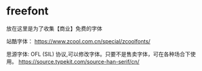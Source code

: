 # freefont
放在这里是为了收集【商业】免费的字体

站酷字体：
https://www.zcool.com.cn/special/zcoolfonts/

思源字体:
 OFL (SIL) 协议,可以修改字体。只要不是售卖字体，可在各种场合下使用。
https://source.typekit.com/source-han-serif/cn/
